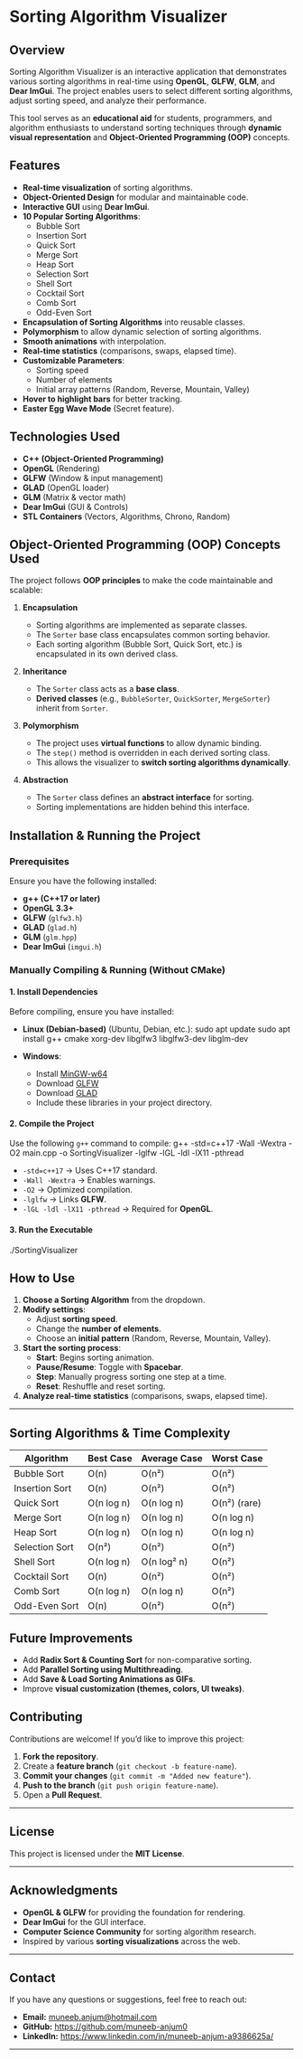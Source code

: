 # Sorting Algorithm Visualizer

## Overview
Sorting Algorithm Visualizer is an interactive application that demonstrates various sorting algorithms in real-time using **OpenGL**, **GLFW**, **GLM**, and **Dear ImGui**. The project enables users to select different sorting algorithms, adjust sorting speed, and analyze their performance.

This tool serves as an **educational aid** for students, programmers, and algorithm enthusiasts to understand sorting techniques through **dynamic visual representation** and **Object-Oriented Programming (OOP)** concepts.

## Features
- **Real-time visualization** of sorting algorithms.
- **Object-Oriented Design** for modular and maintainable code.
- **Interactive GUI** using **Dear ImGui**.
- **10 Popular Sorting Algorithms**:
  - Bubble Sort
  - Insertion Sort
  - Quick Sort
  - Merge Sort
  - Heap Sort
  - Selection Sort
  - Shell Sort
  - Cocktail Sort
  - Comb Sort
  - Odd-Even Sort
- **Encapsulation of Sorting Algorithms** into reusable classes.
- **Polymorphism** to allow dynamic selection of sorting algorithms.
- **Smooth animations** with interpolation.
- **Real-time statistics** (comparisons, swaps, elapsed time).
- **Customizable Parameters**:
  - Sorting speed
  - Number of elements
  - Initial array patterns (Random, Reverse, Mountain, Valley)
- **Hover to highlight bars** for better tracking.
- **Easter Egg Wave Mode** (Secret feature).

## Technologies Used
- **C++ (Object-Oriented Programming)**
- **OpenGL** (Rendering)
- **GLFW** (Window & input management)
- **GLAD** (OpenGL loader)
- **GLM** (Matrix & vector math)
- **Dear ImGui** (GUI & Controls)
- **STL Containers** (Vectors, Algorithms, Chrono, Random)


## Object-Oriented Programming (OOP) Concepts Used
The project follows **OOP principles** to make the code maintainable and scalable:

1. **Encapsulation**  
   - Sorting algorithms are implemented as separate classes.
   - The `Sorter` base class encapsulates common sorting behavior.
   - Each sorting algorithm (Bubble Sort, Quick Sort, etc.) is encapsulated in its own derived class.

2. **Inheritance**  
   - The `Sorter` class acts as a **base class**.
   - **Derived classes** (e.g., `BubbleSorter`, `QuickSorter`, `MergeSorter`) inherit from `Sorter`.

3. **Polymorphism**  
   - The project uses **virtual functions** to allow dynamic binding.
   - The `step()` method is overridden in each derived sorting class.
   - This allows the visualizer to **switch sorting algorithms dynamically**.

4. **Abstraction**  
   - The `Sorter` class defines an **abstract interface** for sorting.
   - Sorting implementations are hidden behind this interface.


## Installation & Running the Project
### Prerequisites
Ensure you have the following installed:
- **g++ (C++17 or later)**
- **OpenGL 3.3+**
- **GLFW** (`glfw3.h`)
- **GLAD** (`glad.h`)
- **GLM** (`glm.hpp`)
- **Dear ImGui** (`imgui.h`)

### Manually Compiling & Running (Without CMake)

#### **1. Install Dependencies**
Before compiling, ensure you have installed:
- **Linux (Debian-based)** (Ubuntu, Debian, etc.):
  sudo apt update
  sudo apt install g++ cmake xorg-dev libglfw3 libglfw3-dev libglm-dev
  
- **Windows**:  
  - Install [MinGW-w64](https://www.mingw-w64.org/)
  - Download [GLFW](https://www.glfw.org/)
  - Download [GLAD](https://glad.dav1d.de/)
  - Include these libraries in your project directory.

#### **2. Compile the Project**
Use the following `g++` command to compile:
g++ -std=c++17 -Wall -Wextra -O2 main.cpp -o SortingVisualizer -lglfw -lGL -ldl -lX11 -pthread

- `-std=c++17` → Uses C++17 standard.
- `-Wall -Wextra` → Enables warnings.
- `-O2` → Optimized compilation.
- `-lglfw` → Links **GLFW**.
- `-lGL -ldl -lX11 -pthread` → Required for **OpenGL**.

#### **3. Run the Executable**
./SortingVisualizer

## How to Use
1. **Choose a Sorting Algorithm** from the dropdown.
2. **Modify settings**:
   - Adjust **sorting speed**.
   - Change the **number of elements**.
   - Choose an **initial pattern** (Random, Reverse, Mountain, Valley).
3. **Start the sorting process**:
   - **Start**: Begins sorting animation.
   - **Pause/Resume**: Toggle with **Spacebar**.
   - **Step**: Manually progress sorting one step at a time.
   - **Reset**: Reshuffle and reset sorting.
4. **Analyze real-time statistics** (comparisons, swaps, elapsed time).

---

## Sorting Algorithms & Time Complexity

| Algorithm       | Best Case  | Average Case | Worst Case  |
|-----------------|------------|--------------|-------------|
| Bubble Sort     | O(n)       | O(n²)        | O(n²)       |
| Insertion Sort  | O(n)       | O(n²)        | O(n²)       |
| Quick Sort      | O(n log n) | O(n log n)   | O(n²) (rare)|
| Merge Sort      | O(n log n) | O(n log n)   | O(n log n)  |
| Heap Sort       | O(n log n) | O(n log n)   | O(n log n)  |
| Selection Sort  | O(n²)      | O(n²)        | O(n²)       |
| Shell Sort      | O(n log n) | O(n log² n)  | O(n²)       |
| Cocktail Sort   | O(n)       | O(n²)        | O(n²)       |
| Comb Sort       | O(n log n) | O(n log n)   | O(n²)       |
| Odd-Even Sort   | O(n)       | O(n²)        | O(n²)       |

## Future Improvements
- Add **Radix Sort & Counting Sort** for non-comparative sorting.
- Add **Parallel Sorting using Multithreading**.
- Add **Save & Load Sorting Animations as GIFs**.
- Improve **visual customization (themes, colors, UI tweaks)**.

## Contributing
Contributions are welcome! If you’d like to improve this project:
1. **Fork the repository**.
2. Create a **feature branch** (`git checkout -b feature-name`).
3. **Commit your changes** (`git commit -m "Added new feature"`).
4. **Push to the branch** (`git push origin feature-name`).
5. Open a **Pull Request**.

---

## License
This project is licensed under the **MIT License**.

---

## Acknowledgments
- **OpenGL & GLFW** for providing the foundation for rendering.
- **Dear ImGui** for the GUI interface.
- **Computer Science Community** for sorting algorithm research.
- Inspired by various **sorting visualizations** across the web.

---

## Contact
If you have any questions or suggestions, feel free to reach out:
- **Email:** muneeb.anjum@hotmail.com
- **GitHub:** https://github.com/muneeb-anjum0
- **LinkedIn:** https://www.linkedin.com/in/muneeb-anjum-a9386625a/

---
